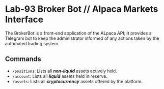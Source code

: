 # Lab-93 Broker Bot // Alpaca Markets Interface
The BrokerBot is a front-end application of the ALpaca API;  It provides a Telegram bot to keep the administrator
informed of any actions taken by the automated trading system.

## Commands
  - ```/positions```: Lists all __*non-liquid*__ assets actively held.
  - ```/account```: Lists all __*liquid*__ assets held in reserve.
  - ```/assets```: Lists all __*cryptocurrency*__ assets offered by the platform.
